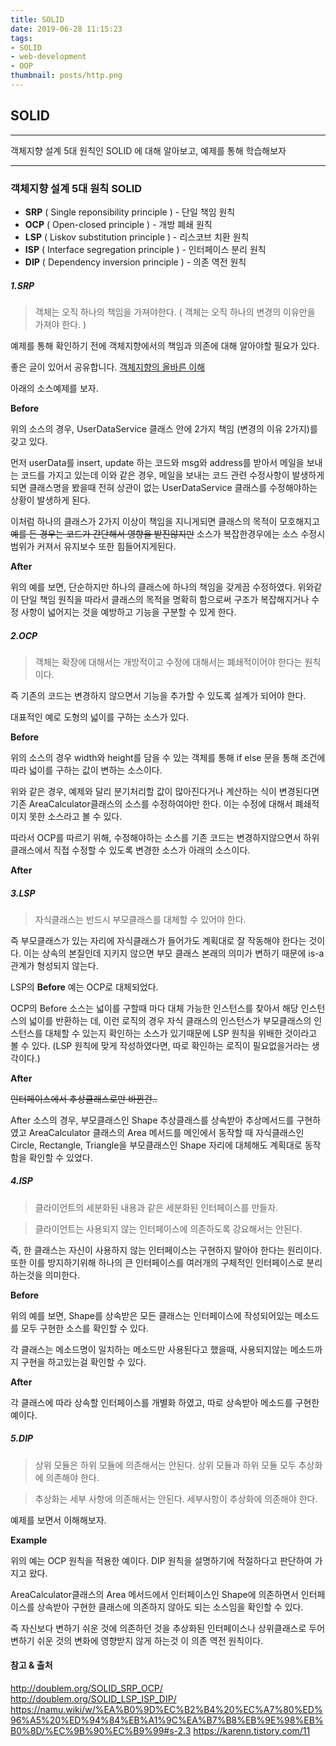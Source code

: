 ```yaml
---
title: SOLID
date: 2019-06-28 11:15:23
tags:
- SOLID
- web-development
- OOP
thumbnail: posts/http.png
---
```



## SOLID

---

객체지향 설계 5대 원칙인 SOLID 에 대해 알아보고, 예제를 통해 학습해보자

---

<!--more -->

### 객체지향 설계 5대 원칙 SOLID

- **SRP** ( Single reponsibility principle ) - 단일 책임 원칙
- **OCP** ( Open-closed principle ) - 개방 폐쇄 원칙
- **LSP** ( Liskov substitution principle ) - 리스코브 치환 원칙
- **ISP** ( Interface segregation principle ) - 인터페이스 분리 원칙
- **DIP** ( Dependency inversion principle ) - 의존 역전 원칙


##### 1.SRP
>객체는 오직 하나의 책임을 가져야한다. ( 객체는 오직 하나의 변경의 이유만을 가져야 한다. )

예제를 통해 확인하기 전에 객체지향에서의 책임과 의존에 대해 알아야할 필요가 있다.

좋은 글이 있어서 공유합니다.
[객체지향의 올바른 이해](https://effectiveprogramming.tistory.com/entry/%EA%B0%9D%EC%B2%B4%EC%A7%80%ED%96%A5%EC%9D%98-%EC%98%AC%EB%B0%94%EB%A5%B8-%EC%9D%B4%ED%95%B4-%EC%B1%85%EC%9E%84Responsibility?category=660012)


아래의 소스예제를 보자.


**Before**

<script src="https://gist.github.com/Inhog/c117bfbaa2cbd2a85026464309b31a46.js"></script>

위의 소스의 경우, UserDataService 클래스 안에 2가지 책임 (변경의 이유 2가지)를 갖고 있다.

먼저 userData를 insert, update 하는 코드와 msg와 address를 받아서 메일을 보내는 코드를 가지고 있는데 이와 같은 경우, 메일을 보내는 코드 관련 수정사항이 발생하게 되면 클래스명을 봤을때 전혀 상관이 없는 UserDataService 클래스를 수정해야하는 상황이 발생하게 된다.

이처럼 하나의 클래스가 2가지 이상이 책임을 지니게되면 클래스의 목적이 모호해지고 ~~예를 든 경우는 코드가 간단해서 영향을 받진않지만~~ 소스가 복잡한경우에는 소스 수정시 범위가 커져서 유지보수 또한 힘들어지게된다.


**After**

<script src="https://gist.github.com/Inhog/b226df86b6ffb690375e9989987c03fe.js"></script>


위의 예를 보면, 단순하지만 하나의 클래스에 하나의 책임을 갖게끔 수정하였다. 위와같이 단일 책임 원칙을 따라서 클래스의 목적을 명확히 함으로써 구조가 복잡해지거나 수정 사항이 넓어지는 것을 예방하고 기능을 구분할 수 있게 한다.



##### 2.OCP

>객체는 확장에 대해서는 개방적이고 수정에 대해서는 폐쇄적이어야 한다는 원칙이다.

즉 기존의 코드는 변경하지 않으면서 기능을 추가할 수 있도록 설계가 되어야 한다.

대표적인 예로 도형의 넓이를 구하는 소스가 있다.

**Before**

<script src="https://gist.github.com/Inhog/cf288012ddf81997e45a00d774ac2e79.js"></script>


위의 소스의 경우 width와 height를 담을 수 있는 객체를 통해 if else 문을 통해 조건에 따라 넓이를 구하는 값이 변하는 소스이다.

위와 같은 경우, 예제와 달리 분기처리할 값이 많아진다거나 계산하는 식이 변경된다면 기존 AreaCalculator클래스의 소스를 수정하여야만 한다. 이는 수정에 대해서 폐쇄적이지 못한 소스라고 볼 수 있다.

따라서 OCP를 따르기 위해, 수정해야하는 소스를 기존 코드는 변경하지않으면서 하위클래스에서 직접 수정할 수 있도록 변경한 소스가 아래의 소스이다.

**After**

<script src="https://gist.github.com/Inhog/89f804c93d22a3ad06fbda35b96c2e49.js"></script>


##### 3.LSP

> 자식클래스는 반드시 부모클래스를 대체할 수 있어야 한다.

즉 부모클래스가 있는 자리에 자식클래스가 들어가도 계획대로 잘 작동해야 한다는 것이다. 이는 상속의 본질인데 지키지 않으면 부모 클래스 본래의 의미가 변하기 때문에 is-a 관계가 형성되지 않는다.

LSP의 **Before** 예는 OCP로 대체되었다.

OCP의 Before 소스는 넓이를 구할때 마다 대체 가능한 인스턴스를 찾아서 해당 인스턴스의 넓이를 반환하는 데, 이런 로직의 경우 자식 클래스의 인스턴스가 부모클래스의 인스턴스를 대체할 수 있는지 확인하는 소스가 있기때문에 LSP 원칙을 위배한 것이라고 볼 수 있다. (LSP 원칙에 맞게 작성하였다면, 따로 확인하는 로직이 필요없을거라는 생각이다.)

**After**
<script src="https://gist.github.com/Inhog/91fc9151919c90bce8cf7a86c9e599b5.js"></script>

~~인터페이스에서 추상클래스로만 바뀐건..~~


After 소스의 경우, 부모클래스인 Shape 추상클래스를 상속받아 추상메서드를 구현하였고 AreaCalculator 클래스의 Area 메서드를 메인에서 동작할 때 자식클래스인 Circle, Rectangle, Triangle을 부모클래스인 Shape 자리에 대체해도 계획대로 동작함을 확인할 수 있었다.

##### 4.ISP

> 클라이언트의 세분화된 내용과 같은 세분화된 인터페이스를 만들자.

> 클라이언트는 사용되지 않는 인터페이스에 의존하도록 강요해서는 안된다.

즉, 한 클래스는 자신이 사용하지 않는 인터페이스는 구현하지 말아야 한다는 원리이다. 또한 이를 방지하기위해 하나의 큰 인터페이스를 여러개의 구체적인 인터페이스로 분리하는것을 의미한다.

**Before**

<script src="https://gist.github.com/Inhog/9314eab44bfa2666af75337f3c1375de.js"></script>

위의 예를 보면, Shape를 상속받은 모든 클래스는 인터페이스에 작성되어있는 메소드를 모두 구현한 소스를 확인할 수 있다.

각 클래스는 메소드명이 일치하는 메소드만 사용된다고 했을때, 사용되지않는 메소드까지 구현을 하고있는걸 확인할 수 있다.

**After**

<script src="https://gist.github.com/Inhog/59502dac491cfce19a09332acfbf0c7a.js"></script>

각 클래스에 따라 상속할 인터페이스를 개별화 하였고, 따로 상속받아 메소드를 구현한 예이다.


##### 5.DIP

> 상위 모듈은 하위 모듈에 의존해서는 안된다. 상위 모듈과 하위 모듈 모두 추상화에 의존해야 한다.

> 추상화는 세부 사항에 의존해서는 안된다. 세부사항이 추상화에 의존해야 한다.

예제를 보면서 이해해보자.

**Example**

<script src="https://gist.github.com/Inhog/89f804c93d22a3ad06fbda35b96c2e49.js"></script>


위의 예는 OCP 원칙을 적용한 예이다. DIP 원칙을 설명하기에 적절하다고 판단하여 가지고 왔다.

AreaCalculator클래스의 Area 메서드에서 인터페이스인 Shape에 의존하면서 인터페이스를 상속받아 구현한 클래스에 의존하지 않아도 되는 소스임을 확인할 수 있다.

즉 자신보다 변하기 쉬운 것에 의존하던 것을 추상화된 인터페이스나 상위클래스로 두어 변하기 쉬운 것의 변화에 영향받지 않게 하는것 이 의존 역전 원칙이다.


#### 참고 & 출처

http://doublem.org/SOLID_SRP_OCP/
http://doublem.org/SOLID_LSP_ISP_DIP/
https://namu.wiki/w/%EA%B0%9D%EC%B2%B4%20%EC%A7%80%ED%96%A5%20%ED%94%84%EB%A1%9C%EA%B7%B8%EB%9E%98%EB%B0%8D/%EC%9B%90%EC%B9%99#s-2.3
https://karenn.tistory.com/11
